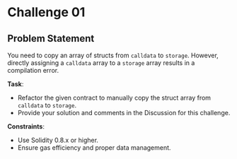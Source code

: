 # Challenge 01

## Problem Statement

You need to copy an array of structs from `calldata` to `storage`. However, directly assigning a `calldata` array to a `storage` array results in a compilation error.

**Task**:
- Refactor the given contract to manually copy the struct array from `calldata` to `storage`.
- Provide your solution and comments in the Discussion for this challenge.

**Constraints**:
- Use Solidity 0.8.x or higher.
- Ensure gas efficiency and proper data management.